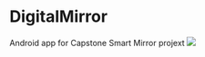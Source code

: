 # DigitalMirror
 Android app for Capstone Smart Mirror projext
 ![](https://user-images.githubusercontent.com/22381529/81034926-a334e480-8e4d-11ea-88c8-435921996710.png)
